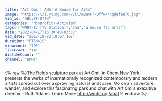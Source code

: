 ```yaml
---
title: "Art Omi | AHA! A House for Arts"
image: "https:\/\/i.ytimg.com\/vi\/mBuvFT-Qffw\/hqdefault.jpg"
vid_id: "mBuvFT-Qffw"
categories: "Nonprofits-Activism"
tags: ["WMHT-TV (TV Station)","aha","a house fro arts"]
date: "2022-04-17T16:30:40+03:00"
vid_date: "2018-10-22T19:07:10Z"
duration: "PT5M41S"
viewcount: "793"
likeCount: "14"
dislikeCount: ""
channel: "WMHT"
---
```

{% raw %}The Fields sculpture park at Art Omi, in Ghent New York, presents the works of internationally recognized contemporary and modern artists spread out over a sprawling natural landscape. Go on an adventure, wander, and explore this fascinating park and chat with Art Omi’s executive director – Ruth Adams. Learn More: <a rel="nofollow" target="blank" href="http://wmht.org/aha">http://wmht.org/aha</a>{% endraw %}
